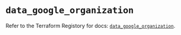 # `data_google_organization`

Refer to the Terraform Registory for docs: [`data_google_organization`](https://registry.terraform.io/providers/hashicorp/google/5.0.0/docs/data-sources/organization).
